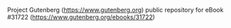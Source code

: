 Project Gutenberg (https://www.gutenberg.org) public repository for eBook #31722 (https://www.gutenberg.org/ebooks/31722)
